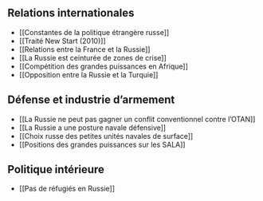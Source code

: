 ## Relations internationales

- [[Constantes de la politique étrangère russe]]
- [[Traité New Start (2010)]]
- [[Relations entre la France et la Russie]]
- [[La Russie est ceinturée de zones de crise]]
- [[Compétition des grandes puissances en Afrique]]
- [[Opposition entre la Russie et la Turquie]]

## Défense et industrie d’armement

- [[La Russie ne peut pas gagner un conflit conventionnel contre l’OTAN]]
- [[La Russie a une posture navale défensive]]
- [[Choix russe des petites unités navales de surface]]
- [[Positions des grandes puissances sur les SALA]]

## Politique intérieure

- [[Pas de réfugiés en Russie]]